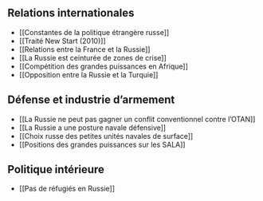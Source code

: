 ## Relations internationales

- [[Constantes de la politique étrangère russe]]
- [[Traité New Start (2010)]]
- [[Relations entre la France et la Russie]]
- [[La Russie est ceinturée de zones de crise]]
- [[Compétition des grandes puissances en Afrique]]
- [[Opposition entre la Russie et la Turquie]]

## Défense et industrie d’armement

- [[La Russie ne peut pas gagner un conflit conventionnel contre l’OTAN]]
- [[La Russie a une posture navale défensive]]
- [[Choix russe des petites unités navales de surface]]
- [[Positions des grandes puissances sur les SALA]]

## Politique intérieure

- [[Pas de réfugiés en Russie]]